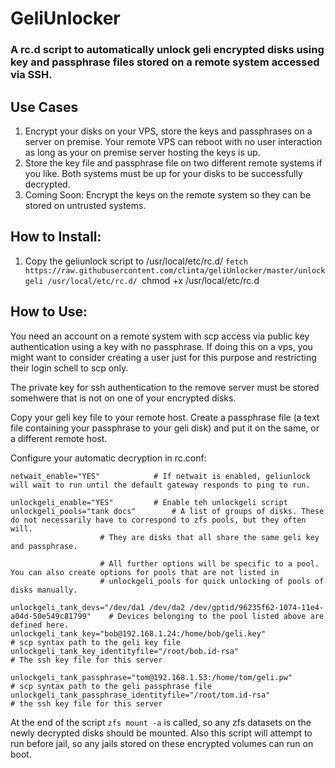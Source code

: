 # GeliUnlocker

### A rc.d script to automatically unlock geli encrypted disks using key and passphrase files stored on a remote system accessed via SSH.

## Use Cases


1. Encrypt your disks on your VPS, store the keys and passphrases on a server on premise. Your remote VPS can reboot with no user interaction as long as your on premise server hosting the keys is up.
2. Store the key file and passphrase file on two different remote systems if you like. Both systems must be up for your disks to be successfully decrypted.
3. Coming Soon: Encrypt the keys on the remote system so they can be stored on untrusted systems.

## How to Install:

1. Copy the geliunlock script to /usr/local/etc/rc.d/
`fetch https://raw.githubusercontent.com/clinta/geliUnlocker/master/unlockgeli /usr/local/etc/rc.d/
`chmod +x /usr/local/etc/rc.d

## How to Use:

You need an account on a remote system with scp access via public key authentication using a key with no passphrase. If doing this on a vps, you might want to consider creating a user just for this purpose and restricting their login schell to scp only.

The private key for ssh authentication to the remove server must be stored somehwere that is not on one of your encrypted disks.

Copy your geli key file to your remote host. Create a passphrase file (a text file containing your passphrase to your geli disk) and put it on the same, or a different remote host.

Configure your automatic decryption in rc.conf:
```
netwait_enable="YES"			# If netwait is enabled, geliunlock will wait to run until the default gateway responds to ping to run.

unlockgeli_enable="YES"			# Enable teh unlockgeli script
unlockgeli_pools="tank docs"		# A list of groups of disks. These do not necessarily have to correspond to zfs pools, but they often will.
					# They are disks that all share the same geli key and passphrase.

					# All further options will be specific to a pool. You can also create options for pools that are not listed in 
					# unlockgeli_pools for quick unlocking of pools of disks manually.

unlockgeli_tank_devs="/dev/da1 /dev/da2 /dev/gptid/96235f62-1074-11e4-a04d-50e549c81799"	# Devices belonging to the pool listed above are defined here.
unlockgeli_tank_key="bob@192.168.1.24:/home/bob/geli.key"					# scp syntax path to the geli key file
unlockgeli_tank_key_identityfile="/root/bob.id-rsa"						# The ssh key file for this server

unlockgeli_tank_passphrase="tom@192.168.1.53:/home/tom/geli.pw"					# scp syntax path to the geli passphrase file
unlockgeli_tank_passphrase_identityfile="/root/tom.id-rsa"					# the ssh key file for this server

```

At the end of the script `zfs mount -a` is called, so any zfs datasets on the newly decrypted disks should be mounted. Also this script will attempt to run before jail, so any jails stored on these encrypted volumes can run on boot.

